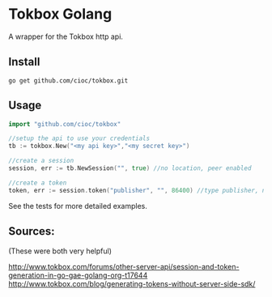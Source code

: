 Tokbox Golang
=============

A wrapper for the Tokbox http api.

Install
-------

```shell
go get github.com/cioc/tokbox.git
```

Usage
-----

```go
import "github.com/cioc/tokbox"

//setup the api to use your credentials
tb := tokbox.New("<my api key>","<my secret key>")

//create a session
session, err := tb.NewSession("", true) //no location, peer enabled

//create a token
token, err := session.token("publisher", "", 86400) //type publisher, no connection data, expire in 24 hours

```


See the tests for more detailed examples.


Sources: 
--------
(These were both very helpful)

http://www.tokbox.com/forums/other-server-api/session-and-token-generation-in-go-gae-golang-org-t17644
http://www.tokbox.com/blog/generating-tokens-without-server-side-sdk/

